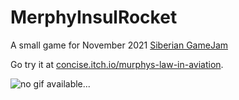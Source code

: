 # MerphyInsulRocket
 A small game for November 2021 [Siberian GameJam](https://itch.io/jam/sibgamejam-nov-2021/entries)

Go try it at [concise.itch.io/murphys-law-in-aviation](https://concise.itch.io/murphys-law-in-aviation).

![no gif available...](beaver_rocket.gif)